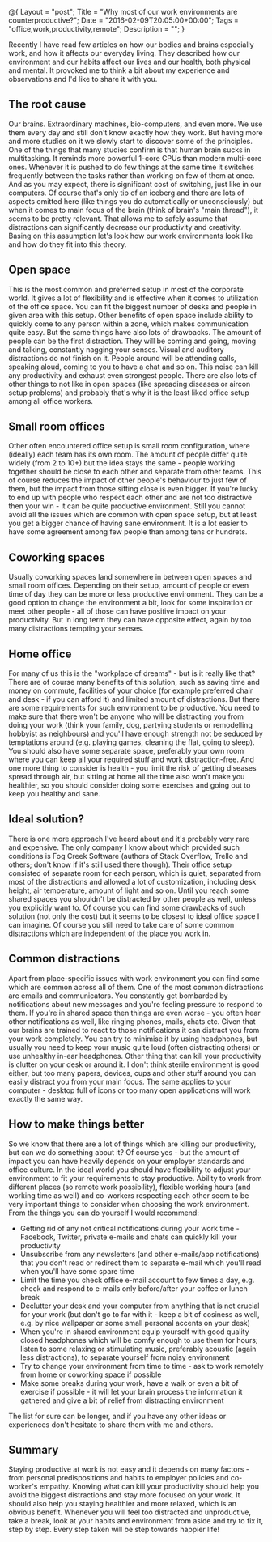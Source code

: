 @{
    Layout = "post";
    Title = "Why most of our work environments are counterproductive?";
    Date = "2016-02-09T20:05:00+00:00";
    Tags = "office,work,productivity,remote";
    Description = "";
}

Recently I have read few articles on how our bodies and brains especially work, and how it affects our everyday living. They described how our environment and our habits affect our lives and our health, both physical and mental. It provoked me to think a bit about my experience and observations and I'd like to share it with you.
<!--more-->

## The root cause

Our brains. Extraordinary machines, bio-computers, and even more. We use them every day and still don't know exactly how they work. But having more and more studies on it we slowly start to discover some of the principles. One of the things that many studies confirm is that human brain sucks in multitasking. It reminds more powerful 1-core CPUs than modern multi-core ones. Whenever it is pushed to do few things at the same time it switches frequently between the tasks rather than working on few of them at once. And as you may expect, there is significant cost of switching, just like in our computers.
Of course that's only tip of an iceberg and there are lots of aspects omitted here (like things you do automatically or unconsciously) but when it comes to main focus of the brain (think of brain's "main thread"), it seems to be pretty relevant. That allows me to safely assume that distractions can significantly decrease our productivity and creativity. Basing on this assumption let's look how our work environments look like and how do they fit into this theory.

## Open space

This is the most common and preferred setup in most of the corporate world. It gives a lot of flexibility and is effective when it comes to utilization of the office space. You can fit the biggest number of desks and people in given area with this setup. Other benefits of open space include ability to quickly come to any person within a zone, which makes communication quite easy.
But the same things have also lots of drawbacks. The amount of people can be the first distraction. They will be coming and going, moving and talking, constantly nagging your senses. Visual and auditory distractions do not finish on it. People around will be attending calls, speaking aloud, coming to you to have a chat and so on. This noise can kill any productivity and exhaust even strongest people. There are also lots of other things to not like in open spaces (like spreading diseases or aircon setup problems) and probably that's why it is the least liked office setup among all office workers.

## Small room offices

Other often encountered office setup is small room configuration, where (ideally) each team has its own room. The amount of people differ quite widely (from 2 to 10+) but the idea stays the same - people working together should be close to each other and separate from other teams. This of course reduces the impact of other people's behaviour to just few of them, but the impact from those sitting close is even bigger. If you're lucky to end up with people who respect each other and are not too distractive then your win - it can be quite productive environment. Still you cannot avoid all the issues which are common with open space setup, but at least you get a bigger chance of having sane environment. It is a lot easier to have some agreement among few people than among tens or hundrets.

## Coworking spaces

Usually coworking spaces land somewhere in between open spaces and small room offices. Depending on their setup, amount of people or even time of day they can be more or less productive environment. They can be a good option to change the environment a bit, look for some inspiration or meet other people - all of those can have positive impact on your productivity. But in long term they can have opposite effect, again by too many distractions tempting your senses.

## Home office

For many of us this is the "workplace of dreams" - but is it really like that? There are of course many benefits of this solution, such as saving time and money on commute, facilities of your choice (for example preferred chair and desk - if you can afford it) and limited amount of distractions. But there are some requirements for such environment to be productive. You need to make sure that there won't be anyone who will be distracting you from doing your work (think your family, dog, partying students or remodelling hobbyist as neighbours) and you'll have enough strength not be seduced by temptations around (e.g. playing games, cleaning the flat, going to sleep). You should also have some separate space, preferably your own room where you can keep all your required stuff and work distraction-free. And one more thing to consider is health - you limit the risk of getting diseases spread through air, but sitting at home all the time also won't make you healthier, so you should consider doing some exercises and going out to keep you healthy and sane.

## Ideal solution?

There is one more approach I've heard about and it's probably very rare and expensive. The only company I know about which provided such conditions is Fog Creek Software (authors of Stack Overflow, Trello and others; don't know if it's still used there though). Their office setup consisted of separate room for each person, which is quiet, separated from most of the distractions and allowed a lot of customization, including desk height, air temperature, amount of light and so on. Until you reach some shared spaces you shouldn't be distracted by other people as well, unless you explicitly want to. Of course you can find some drawbacks of such solution (not only the cost) but it seems to be closest to ideal office space I can imagine. Of course you still need to take care of some common distractions which are independent of the place you work in.

## Common distractions

Apart from place-specific issues with work environment you can find some which are common across all of them. One of the most common distractions are emails and communicators. You constantly get bombarded by notifications about new messages and you're feeling pressure to respond to them. If you're in shared space then things are even worse - you often hear other notifications as well, like ringing phones, mails, chats etc. Given that our brains are trained to react to those notifications it can distract you from your work completely. You can try to minimise it by using headphones, but usually you need to keep your music quite loud (often distracting others) or use unhealthy in-ear headphones. Other thing that can kill your productivity is clutter on your desk or around it. I don't think sterile environment is good either, but too many papers, devices, cups and other stuff around you can easily distract you from your main focus. The same applies to your computer - desktop full of icons or too many open applications will work exactly the same way.

## How to make things better

So we know that there are a lot of things which are killing our productivity, but can we do something about it? Of course yes - but the amount of impact you can have heavily depends on your employer standards and office culture. In the ideal world you should have flexibility to adjust your environment to fit your requirements to stay productive. Ability to work from different places (so remote work possibility), flexible working hours (and working time as well) and co-workers respecting each other seem to be very important things to consider when choosing the work environment. From the things you can do yourself I would recommend:

* Getting rid of any not critical notifications during your work time - Facebook, Twitter, private e-mails and chats can quickly kill your productivity
* Unsubscribe from any newsletters (and other e-mails/app notifications) that you don't read or redirect them to separate e-mail which you'll read when you'll have some spare time 
* Limit the time you check office e-mail account to few times a day, e.g. check and respond to e-mails only before/after your coffee or lunch break
* Declutter your desk and your computer from anything that is not crucial for your work (but don't go to far with it - keep a bit of cosiness as well, e.g. by nice wallpaper or some small personal accents on your desk)
* When you're in shared environment equip yourself with good quality closed headphones which will be comfy enough to use them for hours; listen to some relaxing or stimulating music, preferably acoustic (again less distractions), to separate yourself from noisy environment
* Try to change your environment from time to time - ask to work remotely from home or coworking space if possible
* Make some breaks during your work, have a walk or even a bit of exercise if possible - it will let your brain process the information it gathered and give a bit of relief from distracting environment

The list for sure can be longer, and if you have any other ideas or experiences don't hesitate to share them with me and others.

## Summary

Staying productive at work is not easy and it depends on many factors - from personal predispositions and habits to employer policies and co-worker's empathy. Knowing what can kill your productivity should help you avoid the biggest distractions and stay more focused on your work. It should also help you staying healthier and more relaxed, which is an obvious benefit. Whenever you will feel too distracted and unproductive, take a break, look at your habits and environment from aside and try to fix it, step by step. Every step taken will be step towards happier life!
